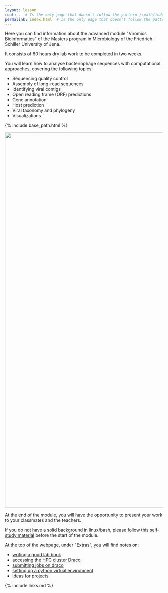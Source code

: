 ```yaml
---
layout: lesson
root: .  # Is the only page that doesn't follow the pattern /:path/index.html
permalink: index.html  # Is the only page that doesn't follow the pattern /:path/index.html
---
```


Here you can find information about the advanced module "Viromics Bioinformatics" of the Masters program in Microbiology of the Friedrich-Schiller University of Jena.

It consists of 60 hours dry lab work to be completed in two weeks.

You will learn how to analyse bacteriophage sequences with computational approaches, covering the following topics:
  - Sequencing quality control
  - Assembly of long-read sequences
  - Identifying viral contigs
  - Open reading frame (ORF) predictions
  - Gene annotation
  - Host prediction
  - Viral taxonomy and phylogeny
  - Visualizations

{% include base_path.html %}
<p align="center">
    <a href="{{ site.carpentries_site }}"><img src="{{ relative_root_path }}/assets/img/logo_no_highlight.png" alt="Viromics workflow" width="1200" /></a>
</p>

At the end of the module, you will have the opportunity to present your work to your classmates and the teachers.

If you do not have a solid background in linux/bash, please follow this [self-study material](https://github.com/waltercostamb/course_viral-microbiology_2023/blob/main/study_material.md) before the start of the module.

At the top of the webpage, under "Extras", you will find notes on:  
- [writing a good lab book](https://mgxlab.github.io/Viromics2024/labbook/index.html)
- [accessing the HPC cluster Draco](https://mgxlab.github.io/Viromics2024/draco/index.html)
- [submitting jobs on draco](https://mgxlab.github.io/Viromics2024/sbatch/index.html)
- [setting up a python virtual environment](https://mgxlab.github.io/Viromics2024/virtualenv/index.html)
- [ideas for projects](https://mgxlab.github.io/Viromics2024/draco/index.html)


{% include links.md %}
